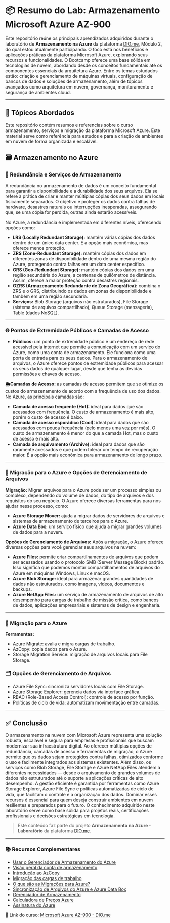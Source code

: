 # 📦 Resumo do Lab: Armazenamento Microsoft Azure AZ-900
Este repositório reúne os principais aprendizados adquiridos durante o laboratório de **Armazenamento na Azure** da plataforma [DIO.me](https://web.dio.me), Módulo 2, do qual estou atualmente participando. O foco está nos benefícios e aplicações práticas da plataforma Microsoft Azure, explorando seus recursos e funcionalidades. O Bootcamp oferece uma base sólida em tecnologias de nuvem, abordando desde os conceitos fundamentais até os componentes essenciais da arquitetura Azure.
Entre os temas estudados estão: criação e gerenciamento de máquinas virtuais, configuração de bancos de dados e soluções de armazenamento, além de tópicos avançados como arquitetura em nuvem, governança, monitoramento e segurança de ambientes cloud.

---

## 📘 Tópicos Abordados
Este repositório contém resumos e referencias sobre o curso armazenamento, serviços e migração da plataforma Microsoft Azure. 
Este material serve como referência para estudos e para a criação de ambientes em nuvem de forma organizada e escalável.

## 🗃️ Armazenamento no Azure

### 🔁 Redundância e Serviços de Armazenamento

A redundância no armazenamento de dados é um conceito fundamental para garantir a disponibilidade e a durabilidade dos seus arquivos. Ela se refere à prática de criar e manter múltiplas cópias dos seus dados em locais fisicamente separados. O objetivo é proteger os dados contra falhas de hardware, desastres naturais ou interrupções inesperadas, assegurando que, se uma cópia for perdida, outras ainda estarão acessíveis.

No Azure, a redundância é implementada em diferentes níveis, oferecendo opções como:

- **LRS (Locally Redundant Storage):** mantém várias cópias dos dados dentro de um único data center. É a opção mais econômica, mas oferece menos proteção.
- **ZRS (Zone-Redundant Storage):** mantém cópias dos dados em diferentes zonas de disponibilidade dentro de uma mesma região do Azure, protegendo contra falhas em um data center específico.
- **GRS (Geo-Redundant Storage):** mantém cópias dos dados em uma região secundária do Azure, a centenas de quilômetros de distância. Assim, oferece a maior proteção contra desastres regionais.
- **GZRS (Armazenamento Redundante de Zona Geográfica):** combina o ZRS e o GRS, distribuindo os dados em zonas de disponibilidade e também em uma região secundária.
- **Serviços:** Blob Storage (arquivos não estruturados), File Storage (sistema de arquivos compartilhado), Queue Storage (mensageria), Table (dados NoSQL).

---

### 🌐 Pontos de Extremidade Públicos e Camadas de Acesso

- **Públicos:** um ponto de extremidade público é um endereço de rede acessível pela internet que permite a comunicação com um serviço do Azure, como uma conta de armazenamento. Ele funciona como uma porta de entrada para os seus dados. Para o armazenamento de arquivos, o Azure oferece pontos de extremidade públicos para acessar os seus dados de qualquer lugar, desde que tenha as devidas permissões e chaves de acesso.

**🌦️Camadas de Acesso:** as camadas de acesso permitem que se otimize os custos do armazenamento de acordo com a frequência de uso dos dados. No Azure, as principais camadas são:

- **Camada de acesso frequente (Hot):** ideal para dados que são acessados com frequência. O custo de armazenamento é mais alto, porém o custo de acesso é baixo.
- **Camada de acesso esporádico (Cool):** ideal para dados que são acessados com pouca frequência (pelo menos uma vez por mês). O custo de armazenamento é menor do que a camada Hot, mas o custo de acesso é mais alto.
- **Camada de arquivamento (Archive):** ideal para dados que são raramente acessados e que podem tolerar um tempo de recuperação maior. É a opção mais econômica para armazenamento de longo prazo.

---

### 🔖 Migração para o Azure e Opções de Gerenciamento de Arquivos

**Migração:** Migrar arquivos para o Azure pode ser um processo simples ou complexo, dependendo do volume de dados, do tipo de arquivos e dos requisitos do seu negócio. O Azure oferece diversas ferramentas para nos ajudar nesse processo, como:

- **Azure Storage Mover:** ajuda a migrar dados de servidores de arquivos e sistemas de armazenamento de terceiros para o Azure.
- **Azure Data Box:** um serviço físico que ajuda a migrar grandes volumes de dados para a nuvem.

**Opções de Gerenciamento de Arquivos:** Após a migração, o Azure oferece diversas opções para você gerenciar seus arquivos na nuvem:

- **Azure Files:** permite criar compartilhamentos de arquivos que podem ser acessados usando o protocolo SMB (Server Message Block) padrão. Isso significa que podemos montar compartilhamentos de arquivos do Azure em máquinas Windows, Linux e macOS.
- **Azure Blob Storage:** ideal para armazenar grandes quantidades de dados não estruturados, como imagens, vídeos, documentos e backups.
- **Azure NetApp Files:** um serviço de armazenamento de arquivos de alto desempenho para cargas de trabalho de missão crítica, como bancos de dados, aplicações empresariais e sistemas de design e engenharia.

---

### 🚀 Migração para o Azure

**Ferramentas:**

- Azure Migrate: avalia e migra cargas de trabalho.
- AzCopy: copia dados para o Azure.
- Storage Migration Service: migração de arquivos locais para File Storage.

### 🗂️ Opções de Gerenciamento de Arquivos

- Azure File Sync: sincroniza servidores locais com File Storage.
- Azure Storage Explorer: gerencia dados via interface gráfica.
- RBAC (Role-Based Access Control): controle de acesso por função.
- Políticas de ciclo de vida: automatizam movimentação entre camadas.

---
## ✅ Conclusão

O armazenamento na nuvem com Microsoft Azure representa uma solução robusta, escalável e segura para empresas e profissionais que buscam modernizar sua infraestrutura digital.
Ao oferecer múltiplas opções de redundância, camadas de acesso e ferramentas de migração, o Azure permite que os dados sejam protegidos contra falhas, otimizados conforme o uso e facilmente integrados aos sistemas existentes.
Além disso, os serviços como Blob Storage, File Storage e Azure NetApp Files atendem a diferentes necessidades — desde o arquivamento de grandes volumes de dados não estruturados até o suporte a aplicações críticas de alto desempenho. 
A gestão eficiente é garantida por ferramentas como Azure Storage Explorer, Azure File Sync e políticas automatizadas de ciclo de vida, que facilitam o controle e a organização dos dados.
Dominar esses recursos é essencial para quem deseja construir ambientes em nuvem resilientes e preparados para o futuro. O conhecimento adquirido neste laboratório serve como base sólida para projetos reais, certificações profissionais e decisões estratégicas em tecnologia.

> Este conteúdo faz parte do projeto **Armazenamento na Azure - Laboratório** da plataforma [DIO.me](https://web.dio.me).

---
 
### 📚 Recursos Complementares
- [Usar o Gerenciador de Armazenamento do Azure](https://learn.microsoft.com/pt-br/azure/storage/blobs/quickstart-storage-explorer)
- [Visão geral da conta de armazenamento](https://learn.microsoft.com/pt-br/azure/storage/common/storage-account-overview?toc=%2Fazure%2Fstorage%2Fblobs%2Ftoc.json&bc=%2Fazure%2Fstorage%2Fblobs%2Fbreadcrumb%2Ftoc.json)
- [Introdução ao AzCopy](https://learn.microsoft.com/pt-br/azure/storage/common/storage-use-azcopy-v10?toc=%2Fazure%2Fstorage%2Ffiles%2Ftoc.json&tabs=dnf)
- [Migração das cargas de trabalho](https://azure.microsoft.com/pt-br/pricing/purchase-options/azure-account?icid=azure-migrate#tabs-pill-bar-ocea03_tab4)
- [O que são as Migrações para Azure?](https://learn.microsoft.com/pt-br/azure/migrate/migrate-services-overview?view=migrate-classic)
- [Sincronização de Arquivos do Azure e Azure Data Box](https://learn.microsoft.com/pt-br/azure/storage/files/storage-files-migration-server-hybrid-databox)
- [Gerenciador de Armazenamento](https://azure.microsoft.com/pt-br/products/storage/storage-explorer/?msockid=0a879c916bf366861df88afa6a98670a)
- [Calculadora de Preços Azure](https://azure.microsoft.com/pt-br/pricing/calculator/?ef_id=_k_EAIaIQobChMI14z7o_fWjwMVc0FIAB3PYQApEAAYASACEgLE-fD_BwE_k_&OCID=AIDcmmzmnb0182_SEM__k_EAIaIQobChMI14z7o_fWjwMVc0FIAB3PYQApEAAYASACEgLE-fD_BwE_k_&gad_source=1&gad_campaignid=1635078708&gbraid=0AAAAADcJh_s0nlhmSLvv4COb6oAkGNm0s&gclid=EAIaIQobChMI14z7o_fWjwMVc0FIAB3PYQApEAAYASACEgLE-fD_BwE)
- [Assinatura do Azure](https://learn.microsoft.com/pt-br/azure/azure-resource-manager/management/azure-subscription-service-limits)
  
📎 Link do curso: [Microsoft Azure AZ-900 - DIO.me](https://web.dio.me/track/microsoft-azure-az-900)
